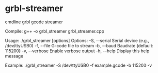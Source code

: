 # grbl-streamer
cmdline grbl gcode streamer 

Compile: g++ -o grbl_streamer grbl_streamer.cpp


Usage: ./grbl_streamer [options]
Options:
  -S, --serial <device>    Serial device (e.g., /dev/ttyUSB0)
  -f, --file <gcode>       G-code file to stream
  -b, --baud <rate>        Baudrate (default: 115200)
  -v, --verbose            Enable verbose output
  -h, --help               Display this help message

Example: ./grbl_streamer -S /dev/ttyUSB0 -f example.gcode -b 115200 -v


